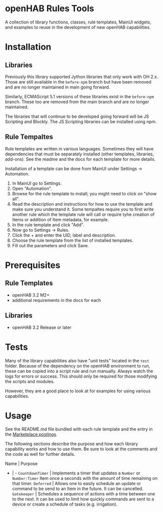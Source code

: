 # openHAB Rules Tools
A collection of library functions, classes, rule templates, MainUI widgets, and examples to reuse in the development of new openHAB capabilities.

# Installation

## Libraries
Previously this library supported Jython libraries that only work with OH 2.x.
Those are still available in the `before-npm` branch but have been removed and are no longer maintained in main going forward.

Similarly, ECMAScript 5.1 versions of these libraries exist in the `before-npm` branch.
These too are removed from the main branch and are no longer maintained.

The libraries that will continue to be developed going forward will be JS Scripting and Blockly.
The JS Scripting libraries can be installed using npm.

## Rule Tempaltes
Rule templates are written in various languages.
Sometimes they will have dependencies that must be separately installed (other templates, libraries, add-ons).
See the readme and the docs for each template for more details.

Installation of a template can be done from MainUI under Settings -> Automation.

1. In MainUI go to Settings.
2. Open "Automation".
3. Browse for the rule template to install; you might need to click on "show all".
4. Read the description and instructions for how to use the template and make sure you understand it. Some tempaltes require you to first write another rule which the template rule will call or require tyhe creation of Items or addition of Item metadata, for example.
5. In the rule template and click "Add".
6. Now go to Settings -> Rules.
7. Click the + and enter the UID, label and description.
8. Choose the rule template from the list of installed templates.
9. Fill out the parameters and click Save.

# Prerequisites

## Rule Templates
- openHAB 3.2 M2+
- additional requirements in the docs for each

## Libraries
- openHAB 3.2 Release or later

# Tests
Many of the library capabilities also have "unit tests" located in the `test` folder.
Because of the dependency on the openHAB environment to run, these can be copied into a script rule and run manually.
Always watch the logs for errors or success.
This should only be required for those modifying the scripts and modules.

However, they are a good place to look at for examples for using various capabilities.

# Usage
See the README.md file bundled with each rule template and the entry in the [Marketplace postings](https://community.openhab.org/c/marketplace/rule-templates/74).

The following sections describe the purpose and how each library capability works and how to use them.
Be sure to look at the comments and the code as well for further details.

Name | Purpose 
- | -
`CountdownTimer` | Implements a timer that updates a `Number` or `Number:Timer` Item once a seconds with the amount of time remaining on that timer.
`Deferred` | Allows one to easily schedule an update or command to be send to an Item in the future. It can be cancelled.
`Gatekeeper` | Schedules a sequence of actions with a time between one to the next. It can be used to limit how quickly commands are sent to a device or create a schedule of tasks (e.g. irrigation).

